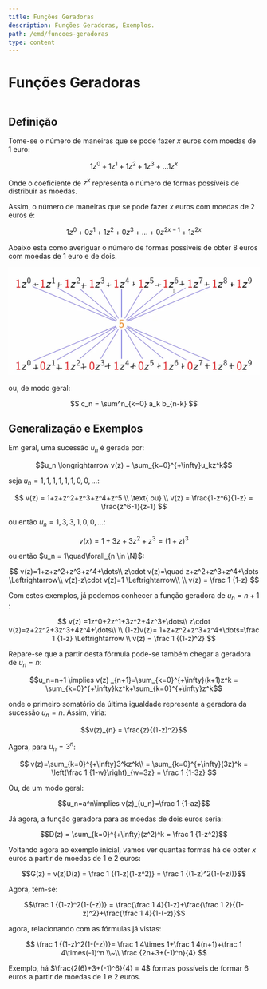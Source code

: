 ```yaml
---
title: Funções Geradoras
description: Funções Geradoras, Exemplos.
path: /emd/funcoes-geradoras
type: content
---
```


# Funções Geradoras

```toc

```

## Definição

Tome-se o número de maneiras que se pode fazer $x$ euros com moedas de 1 euro:

$$1z^0+1z^1+1z^2+1z^3+\dots1z^x$$

Onde o coeficiente de $z^x$ representa o número de formas possíveis de distribuir as moedas.

Assim, o número de maneiras que se pode fazer $x$ euros com moedas de 2 euros é:

$$1z^0+0z^1+1z^2+0z^3+\dots+0z^{2x-1}+1z^{2x}$$

Abaixo está como averiguar o número de formas possíveis de obter 8 euros com moedas de 1 euro e de dois.

![8Euros](./assets/0007-oito.png#dark=3)

ou, de modo geral:

$$
c_n = \sum^n_{k=0} a_k b_{n-k}
$$

## Generalização e Exemplos

Em geral, uma sucessão $u_n$ é gerada por:

$$u_n \longrightarrow v(z) = \sum_{k=0}^{+\infty}u_kz^k$$

seja $u_n = 1,1,1,1,1,1,0,0,\dots$:

$$
v(z) = 1+z+z^2+z^3+z^4+z^5 \\
\text{ ou} \\
v(z) = \frac{1-z^6}{1-z} = \frac{z^6-1}{z-1}
$$

ou então $u_n = 1,3,3,1,0,0,\dots$:

$$v(x)=1+3z+3z^2+z^3 = (1+z)^3$$

ou então $u_n = 1\quad\forall_{n \in \N}$:

$$
v(z)=1+z+z^2+z^3+z^4+\dots\\
z\cdot v(z)=\quad z+z^2+z^3+z^4+\dots \Leftrightarrow\\
v(z)-z\cdot v(z)=1 \Leftrightarrow\\
\\
v(z) = \frac 1 {1-z}
$$

Com estes exemplos, já podemos conhecer a função geradora de $u_n=n+1$
:

$$
v(z) =1z^0+2z^1+3z^2+4z^3+\dots\\
z\cdot v(z)=z+2z^2+3z^3+4z^4+\dots\\
\\
(1-z)v(z)= 1+z+z^2+z^3+z^4+\dots=\frac 1 {1-z} \Leftrightarrow \\
v(z) = \frac 1 {(1-z)^2}
$$

Repare-se que a partir desta fórmula pode-se também chegar a geradora de $u_n=n$:

$$u_n=n+1 \implies v(z) _{n+1}=\sum_{k=0}^{+\infty}(k+1)z^k = \sum_{k=0}^{+\infty}kz^k+\sum_{k=0}^{+\infty}z^k$$

onde o primeiro somatório da última igualdade representa a geradora da sucessão $u_n=n$. Assim, viria:

$$v(z)_{n} = \frac{z}{(1-z)^2}$$

Agora, para $u_n=3^n$:

$$
v(z)=\sum_{k=0}^{+\infty}3^kz^k\\
= \sum_{k=0}^{+\infty}(3z)^k = \left(\frac 1 {1-w}\right)_{w=3z} = \frac 1 {1-3z}
$$

Ou, de um modo geral:

$$u_n=a^n\implies v(z)_{u_n}=\frac 1 {1-az}$$

Já agora, a função geradora para as moedas de dois euros seria:

$$D(z) = \sum_{k=0}^{+\infty}(z^2)^k = \frac 1 {1-z^2}$$

Voltando agora ao exemplo inicial, vamos ver quantas formas há de obter $x$ euros a partir de moedas de 1 e 2 euros:

$$G(z) = v(z)D(z) = \frac 1 {(1-z)(1-z^2)} = \frac 1 {(1-z)^2(1-(-z))}$$

Agora, tem-se:

$$\frac 1 {(1-z)^2(1-(-z))} = \frac{\frac 1 4}{1-z}+\frac{\frac 1 2}{(1-z)^2}+\frac{\frac 1 4}{1-(-z)}$$

agora, relacionando com as fórmulas já vistas:

$$
\frac 1 {(1-z)^2(1-(-z))}= \frac 1 4\times 1+\frac 1 4(n+1)+\frac 1 4\times(-1)^n \\~\\
\frac {2n+3+(-1)^n}{4}
$$

Exemplo, há $\frac{2(6)+3+(-1)^6}{4} = 4$ formas possíveis de formar $6$ euros a partir de moedas de 1 e 2 euros.

